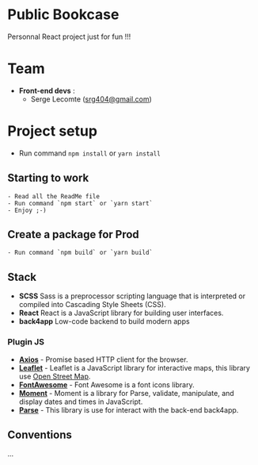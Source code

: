 Public Bookcase
===============

Personnal React project just for fun !!!

# Team
* **Front-end devs** :
	* Serge Lecomte (srg404@gmail.com)

# Project setup
- Run command `npm install` or `yarn install`
## Starting to work
```
- Read all the ReadMe file
- Run command `npm start` or `yarn start`
- Enjoy ;-)
```

## Create a package for Prod
```
- Run command `npm build` or `yarn build`
```

## Stack

- **SCSS** Sass is a preprocessor scripting language that is interpreted or compiled into Cascading Style Sheets (CSS).
- **React** React is a JavaScript library for building user interfaces.
- **back4app** Low-code backend to build modern apps 

### Plugin JS

- [**Axios**](https://github.com/axios/axios) - Promise based HTTP client for the browser.
- [**Leaflet**](https://leafletjs.com/) - Leaflet is a JavaScript library for interactive maps, this library use [Open Street Map](https://www.openstreetmap.org/). 
- [**FontAwesome**](https://fontawesome.com/v5.15/how-to-use/on-the-web/using-with/react) - Font Awesome is a font icons library. 
- [**Moment**](https://momentjs.com/) - Moment is a library for Parse, validate, manipulate, and display dates and times in JavaScript.
- [**Parse**](https://parseplatform.org/) - This library is use for interact with the back-end back4app.

## Conventions

...